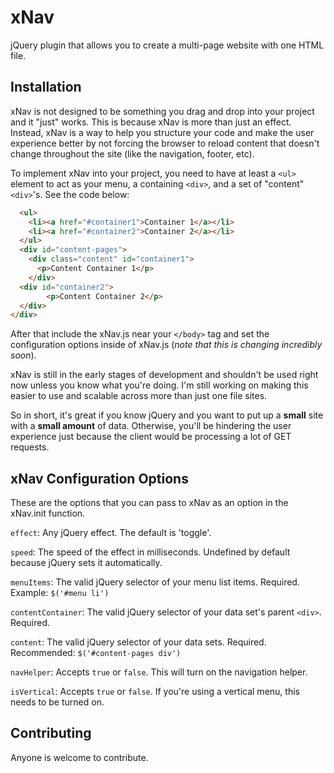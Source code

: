 xNav
====

jQuery plugin that allows you to create a multi-page website with one HTML file. 

Installation
---

xNav is not designed to be something you drag and drop into your project and it "just" works. This is because xNav is more than just an effect. Instead, xNav is a way to help you structure your code and make the user experience better by not forcing the browser to reload content that doesn't change throughout the site (like the navigation, footer, etc).

To implement xNav into your project, you need to have at least a ```<ul>``` element to act as your menu, a containing ```<div>```, and a set of "content" ```<div>```'s. See the code below:

```html
  <ul>
    <li><a href="#container1">Container 1</a></li>
    <li><a href="#container2">Container 2</a></li>
  </ul>
  <div id="content-pages">
    <div class="content" id="container1">
  	  <p>Content Container 1</p>
  	</div>
  <div id="container2">
  		<p>Content Container 2</p>
  </div>
</div>
```
After that include the xNav.js near your ```</body>``` tag and set the configuration options inside of xNav.js (<em>note that this is changing incredibly soon</em>).

xNav is still in the early stages of development and shouldn't be used right now unless you know what you're doing. I'm still working on making this easier to use and scalable across more than just one file sites.

So in short, it's great if you know jQuery and you want to put up a **small** site with a **small amount** of data. Otherwise, you'll be hindering the user experience just because the client would be processing a lot of GET requests. 

xNav Configuration Options
---

These are the options that you can pass to xNav as an option in the xNav.init function.

```effect```: Any jQuery effect. The default is 'toggle'.

```speed```: The speed of the effect in milliseconds. Undefined by default because jQuery sets it automatically.

```menuItems```: The valid jQuery selector of your menu list items. Required. Example: ```$('#menu li')```

```contentContainer```: The valid jQuery selector of your data set's parent ```<div>```. Required.

```content```: The valid jQuery selector of your data sets. Required. Recommended: ```$('#content-pages div')```

```navHelper```: Accepts ```true``` or ```false```. This will turn on the navigation helper.

```isVertical```: Accepts ```true``` or ```false```. If you're using a vertical menu, this needs to be turned on.

Contributing
---
Anyone is welcome to contribute.
